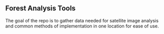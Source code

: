 ## Forest Analysis Tools

The goal of the repo is to gather data needed for satellite image analysis and common methods of implementation in one location for ease of use. 